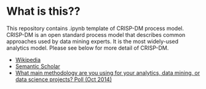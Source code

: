 # What is this??

This repository contains .ipynb template of CRISP-DM process model. CRISP-DM is an open standard process model that describes common approaches used by data mining experts. It is the most widely-used analytics model. Please see below for more detail of CRISP-DM.

- [Wikipedia](https://en.wikipedia.org/wiki/Cross-industry_standard_process_for_data_mining)
- [Semantic Scholar](https://www.semanticscholar.org/paper/CRISP-DM-1.0%3A-Step-by-step-data-mining-guide-Chapman-Clinton/54bad20bbc7938991bf34f86dde0babfbd2d5a72)
- [What main methodology are you using for your analytics, data mining, or data science projects? Poll (Oct 2014)](https://www.kdnuggets.com/polls/2014/analytics-data-mining-data-science-methodology.html)
